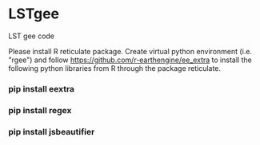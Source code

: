 # LSTgee

LST gee code 

Please install R reticulate package.
Create virtual python environment (i.e. "rgee")  and follow https://github.com/r-earthengine/ee_extra to install the following python libraries from R through the package reticulate.

### pip install eextra
### pip install regex
### pip install jsbeautifier


